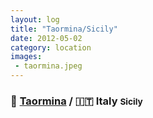 ```yaml
---
layout: log
title: "Taormina/Sicily"
date: 2012-05-02
category: location
images:
 - taormina.jpeg
---
```


### 📍 [Taormina](https://maps.app.goo.gl/qs7xwZRstbrBRyFn7) / 🇮🇹 Italy <small class="superscript">Sicily</small>